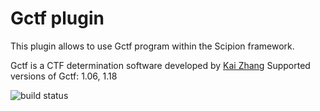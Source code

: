 # Gctf plugin

This plugin allows to use Gctf program within the Scipion framework.

Gctf is a CTF determination software developed by [Kai Zhang](https://www.mrc-lmb.cam.ac.uk/kzhang/)
Supported versions of Gctf: 1.06, 1.18

![build status](http://scipion-test.cnb.csic.es:9980/badges/gctf_devel.svg "Build status")
